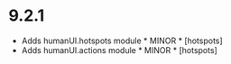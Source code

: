 9.2.1
=====

- Adds humanUI.hotspots module * MINOR * [hotspots]
- Adds humanUI.actions module * MINOR * [hotspots]